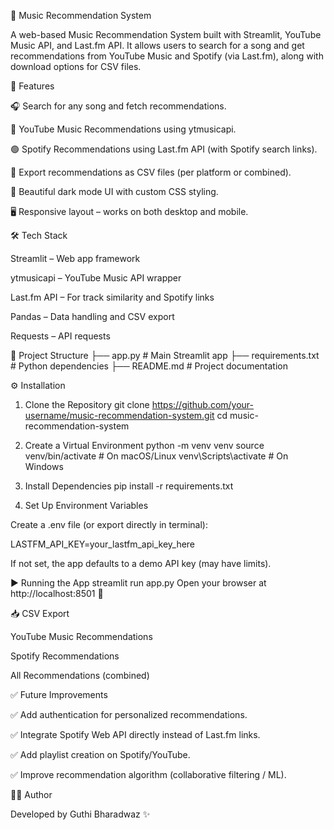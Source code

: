 🎵 Music Recommendation System

A web-based Music Recommendation System built with Streamlit, YouTube Music API, and Last.fm API.
It allows users to search for a song and get recommendations from YouTube Music and Spotify (via Last.fm), along with download options for CSV files.

🚀 Features

🎧 Search for any song and fetch recommendations.

🔴 YouTube Music Recommendations using ytmusicapi.

🟢 Spotify Recommendations using Last.fm API (with Spotify search links).

📂 Export recommendations as CSV files (per platform or combined).

🎨 Beautiful dark mode UI with custom CSS styling.

🖥️ Responsive layout – works on both desktop and mobile.

🛠️ Tech Stack

Streamlit
 – Web app framework

ytmusicapi
 – YouTube Music API wrapper

Last.fm API
 – For track similarity and Spotify links

Pandas
 – Data handling and CSV export

Requests
 – API requests

📂 Project Structure
├── app.py                # Main Streamlit app
├── requirements.txt      # Python dependencies
├── README.md             # Project documentation

⚙️ Installation
1. Clone the Repository
git clone https://github.com/your-username/music-recommendation-system.git
cd music-recommendation-system

2. Create a Virtual Environment
python -m venv venv
source venv/bin/activate   # On macOS/Linux
venv\Scripts\activate      # On Windows

3. Install Dependencies
pip install -r requirements.txt

4. Set Up Environment Variables

Create a .env file (or export directly in terminal):

LASTFM_API_KEY=your_lastfm_api_key_here


If not set, the app defaults to a demo API key (may have limits).

▶️ Running the App
streamlit run app.py
Open your browser at http://localhost:8501
 🎉


📥 CSV Export

YouTube Music Recommendations

Spotify Recommendations

All Recommendations (combined)

✅ Future Improvements

✅ Add authentication for personalized recommendations.

✅ Integrate Spotify Web API directly instead of Last.fm links.

✅ Add playlist creation on Spotify/YouTube.

✅ Improve recommendation algorithm (collaborative filtering / ML).

👨‍💻 Author

Developed by Guthi Bharadwaz ✨
